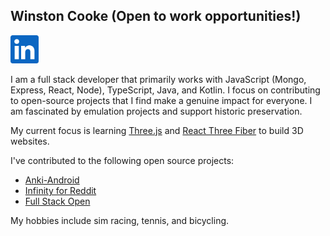 ## Winston Cooke (Open to work opportunities!)
<!--
---
[Homepage](URL)
---
-->

<a href="https://www.linkedin.com/in/winstoncooke/" title="Linkedin"><img src="https://github.com/winstoncooke/winstoncooke/blob/main/icons/LinkedIn.png" width="45"></a>

I am a full stack developer that primarily works with JavaScript (Mongo, Express, React, Node), TypeScript, Java, and Kotlin. I focus on contributing to open-source projects that I find make a genuine impact for everyone. I am fascinated by emulation projects and support historic preservation.

My current focus is learning [Three.js](https://threejs.org/) and [React Three Fiber](https://github.com/pmndrs/react-three-fiber) to build 3D websites.

I've contributed to the following open source projects:
- [Anki-Android](https://github.com/ankidroid/Anki-Android)
- [Infinity for Reddit](https://github.com/Docile-Alligator/Infinity-For-Reddit)
- [Full Stack Open](https://github.com/fullstack-hy2020/fullstack-hy2020.github.io)

My hobbies include sim racing, tennis, and bicycling.
